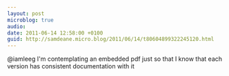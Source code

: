 ```yaml
---
layout: post
microblog: true
audio: 
date: 2011-06-14 12:58:00 +0100
guid: http://samdeane.micro.blog/2011/06/14/t80604899322245120.html
---
```

@iamleeg I'm contemplating an embedded pdf just so that I know that each version has consistent documentation with it
